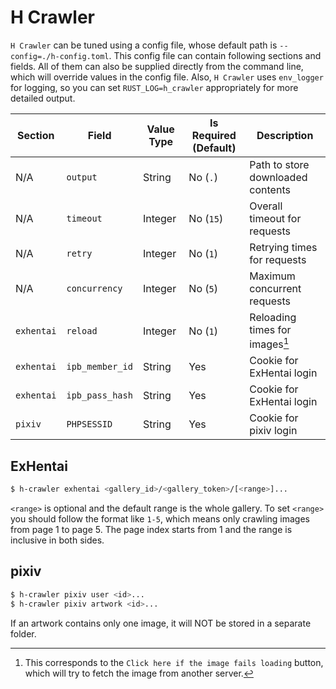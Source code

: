 # H Crawler

`H Crawler` can be tuned using a config file, whose default path is `--config=./h-config.toml`. This config file can contain following sections and fields. All of them can also be supplied directly from the command line, which will override values in the config file. Also, `H Crawler` uses `env_logger` for logging, so you can set `RUST_LOG=h_crawler` appropriately for more detailed output.

| Section | Field | Value Type | Is Required (Default) | Description |
| --- | --- | --- | --- | --- |
| N/A | `output` | String | No (`.`) | Path to store downloaded contents |
| N/A | `timeout` | Integer | No (`15`) | Overall timeout for requests |
| N/A | `retry` | Integer | No (`1`) | Retrying times for requests |
| N/A | `concurrency` | Integer | No (`5`) | Maximum concurrent requests |
| `exhentai` | `reload` | Integer | No (`1`) | Reloading times for images[^1] |
| `exhentai` | `ipb_member_id` | String | Yes | Cookie for ExHentai login |
| `exhentai` | `ipb_pass_hash` | String | Yes | Cookie for ExHentai login |
| `pixiv` | `PHPSESSID` | String | Yes | Cookie for pixiv login |

[^1]: This corresponds to the `Click here if the image fails loading` button, which will try to fetch the image from another server.

## ExHentai

``` bash
$ h-crawler exhentai <gallery_id>/<gallery_token>/[<range>]...
```

`<range>` is optional and the default range is the whole gallery. To set `<range>` you should follow the format like `1-5`, which means only crawling images from page 1 to page 5. The page index starts from 1 and the range is inclusive in both sides.

## pixiv

``` bash
$ h-crawler pixiv user <id>...
$ h-crawler pixiv artwork <id>...
```

If an artwork contains only one image, it will NOT be stored in a separate folder.
